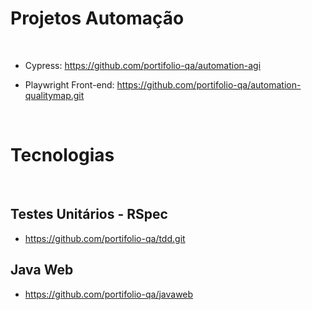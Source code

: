 # Projetos Automação
&nbsp;
* Cypress: https://github.com/portifolio-qa/automation-agi
* Playwright Front-end: https://github.com/portifolio-qa/automation-qualitymap.git

  &nbsp;


# Tecnologias
&nbsp;
## Testes Unitários - RSpec
* https://github.com/portifolio-qa/tdd.git

## Java Web

 * https://github.com/portifolio-qa/javaweb

